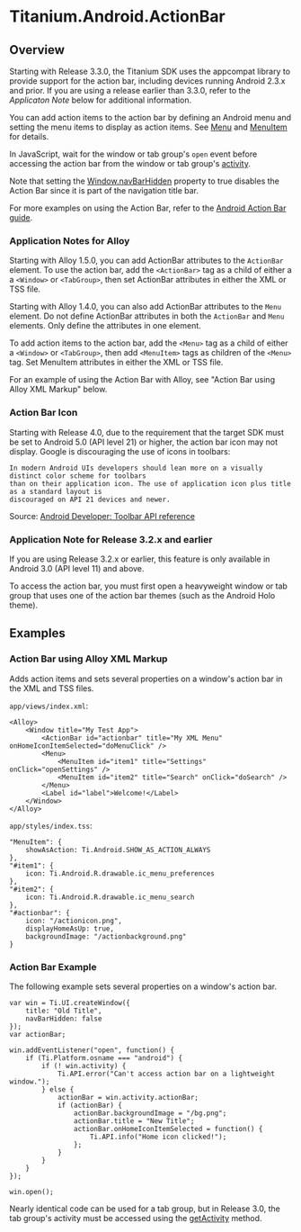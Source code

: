 # Titanium.Android.ActionBar

<ProxySummary/>

## Overview

Starting with Release 3.3.0, the Titanium SDK uses the appcompat library to provide support for
the action bar, including devices running Android 2.3.x and prior. If you are using a release earlier
than 3.3.0, refer to the _Applicaton Note_ below for additional information.

You can add action items to the action bar by defining an Android menu and setting the
menu items to display as action items. See [Menu](Titanium.Android.Menu) and
[MenuItem](Titanium.Android.MenuItem) for details.

In JavaScript, wait for the window or tab group's `open` event before accessing
the action bar from the window or tab group's [activity](Titanium.Android.Activity).

Note that setting the [Window.navBarHidden](Titanium.UI.Window.navBarHidden) property
to true disables the Action Bar since it is part of the navigation title bar.

For more examples on using the Action Bar, refer to the
[Android Action Bar guide](https://docs.appcelerator.com/platform/latest/#!/guide/Android_Action_Bar).

### Application Notes for Alloy

Starting with Alloy 1.5.0, you can add ActionBar attributes to the `ActionBar` element.
To use the action bar, add the `<ActionBar>` tag as a child of either a
a `<Window>` or `<TabGroup>`, then set ActionBar attributes in either the XML or TSS file.

Starting with Alloy 1.4.0, you can also add ActionBar attributes to the `Menu` element.
Do not define ActionBar attributes in both the `ActionBar` and `Menu` elements. Only define the
attributes in one element.

To add action items to the action bar, add the `<Menu>` tag as a child of either
a `<Window>` or `<TabGroup>`, then add `<MenuItem>` tags as children of the `<Menu>` tag.
Set MenuItem attributes in either the XML or TSS file.

For an example of using the Action Bar with Alloy, see "Action Bar using Alloy XML Markup" below.

### Action Bar Icon

Starting with Release 4.0, due to the requirement that the target SDK must be set to Android 5.0
(API level 21) or higher, the action bar icon may not display. Google is discouraging
the use of icons in toolbars:

    In modern Android UIs developers should lean more on a visually distinct color scheme for toolbars
    than on their application icon. The use of application icon plus title as a standard layout is
    discouraged on API 21 devices and newer.

Source: [Android Developer: Toolbar API reference](https://developer.android.com/reference/android/support/v7/widget/Toolbar.html)

### Application Note for Release 3.2.x and earlier

If you are using Release 3.2.x or earlier, this feature is only available in Android 3.0
(API level 11) and above.

To access the action bar, you must first open a heavyweight window or tab group that
uses one of the action bar themes (such as the Android Holo theme).

## Examples

### Action Bar using Alloy XML Markup

Adds action items and sets several properties on a window's action bar in the XML and TSS files.

`app/views/index.xml`:

    <Alloy>
        <Window title="My Test App">
            <ActionBar id="actionbar" title="My XML Menu" onHomeIconItemSelected="doMenuClick" />
            <Menu>
                <MenuItem id="item1" title="Settings" onClick="openSettings" />
                <MenuItem id="item2" title="Search" onClick="doSearch" />
            </Menu>
            <Label id="label">Welcome!</Label>
        </Window>
    </Alloy>

`app/styles/index.tss`:

    "MenuItem": {
        showAsAction: Ti.Android.SHOW_AS_ACTION_ALWAYS
    },
    "#item1": {
        icon: Ti.Android.R.drawable.ic_menu_preferences
    },
    "#item2": {
        icon: Ti.Android.R.drawable.ic_menu_search
    },
    "#actionbar": {
        icon: "/actionicon.png",
        displayHomeAsUp: true,
        backgroundImage: "/actionbackground.png"
    }

### Action Bar Example

The following example sets several properties on a window's action bar.

    var win = Ti.UI.createWindow({
        title: "Old Title",
        navBarHidden: false
    });
    var actionBar;

    win.addEventListener("open", function() {
        if (Ti.Platform.osname === "android") {
            if (! win.activity) {
                Ti.API.error("Can't access action bar on a lightweight window.");
            } else {
                actionBar = win.activity.actionBar;
                if (actionBar) {
                    actionBar.backgroundImage = "/bg.png";
                    actionBar.title = "New Title";
                    actionBar.onHomeIconItemSelected = function() {
                        Ti.API.info("Home icon clicked!");
                    };
                }
            }
        }
    });

    win.open();

Nearly identical code can be used for a tab group, but in Release 3.0, the tab group's
activity must be accessed using the [getActivity](Titanium.UI.TabGroup.getActivity) method.

<ApiDocs/>
